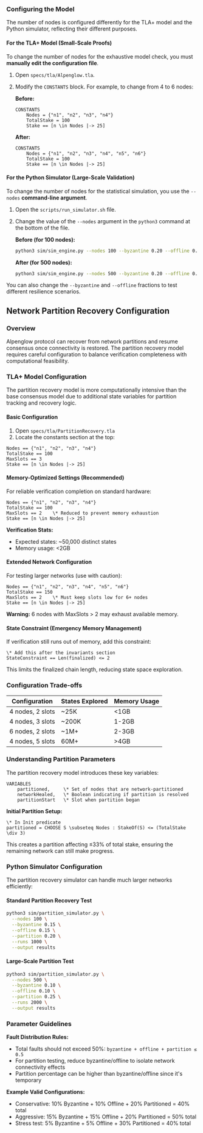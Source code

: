 ### **Configuring the Model**

The number of nodes is configured differently for the TLA+ model and the Python simulator, reflecting their different purposes.

#### **For the TLA+ Model (Small-Scale Proofs)**

To change the number of nodes for the exhaustive model check, you must **manually edit the configuration file**.

1.  Open `specs/tla/Alpenglow.tla`.
2.  Modify the `CONSTANTS` block. For example, to change from 4 to 6 nodes:

    **Before:**
    ```tla
    CONSTANTS
        Nodes = {"n1", "n2", "n3", "n4"}
        TotalStake = 100
        Stake == [n \in Nodes |-> 25]
    ```

    **After:**
    ```tla
    CONSTANTS
        Nodes = {"n1", "n2", "n3", "n4", "n5", "n6"}
        TotalStake = 100
        Stake == [n \in Nodes |-> 25]
    ```

#### **For the Python Simulator (Large-Scale Validation)**

To change the number of nodes for the statistical simulation, you use the `--nodes` **command-line argument**.

1.  Open the `scripts/run_simulator.sh` file.
2.  Change the value of the `--nodes` argument in the `python3` command at the bottom of the file.

    **Before (for 100 nodes):**
    ```bash
    python3 sim/sim_engine.py --nodes 100 --byzantine 0.20 --offline 0.20 --runs 10000 --output results
    ```

    **After (for 500 nodes):**
    ```bash
    python3 sim/sim_engine.py --nodes 500 --byzantine 0.20 --offline 0.20 --runs 10000 --output results
    ```
You can also change the `--byzantine` and `--offline` fractions to test different resilience scenarios.


## Network Partition Recovery Configuration

### Overview

Alpenglow protocol can recover from network partitions and resume consensus once connectivity is restored. The partition recovery model requires careful configuration to balance verification completeness with computational feasibility.

### TLA+ Model Configuration

The partition recovery model is more computationally intensive than the base consensus model due to additional state variables for partition tracking and recovery logic.

#### Basic Configuration

1. Open `specs/tla/PartitionRecovery.tla`
2. Locate the constants section at the top:

```tla
Nodes == {"n1", "n2", "n3", "n4"}
TotalStake == 100
MaxSlots == 3
Stake == [n \in Nodes |-> 25]
```

#### Memory-Optimized Settings (Recommended)

For reliable verification completion on standard hardware:

```tla
Nodes == {"n1", "n2", "n3", "n4"}
TotalStake == 100
MaxSlots == 2    \* Reduced to prevent memory exhaustion
Stake == [n \in Nodes |-> 25]
```

**Verification Stats:**
- Expected states: ~50,000 distinct states
- Memory usage: <2GB

#### Extended Network Configuration

For testing larger networks (use with caution):

```tla
Nodes == {"n1", "n2", "n3", "n4", "n5", "n6"}
TotalStake == 150
MaxSlots == 2    \* Must keep slots low for 6+ nodes
Stake == [n \in Nodes |-> 25]
```

**Warning:** 6 nodes with MaxSlots > 2 may exhaust available memory.

#### State Constraint (Emergency Memory Management)

If verification still runs out of memory, add this constraint:

```tla
\* Add this after the invariants section
StateConstraint == Len(finalized) <= 2
```

This limits the finalized chain length, reducing state space exploration.

### Configuration Trade-offs

| Configuration | States Explored | Memory Usage | 
|---------------|-----------------|--------------|
| 4 nodes, 2 slots | ~25K | <1GB | 
| 4 nodes, 3 slots | ~200K | 1-2GB | 
| 6 nodes, 2 slots | ~1M+ | 2-3GB | 
| 4 nodes, 5 slots | 60M+ | >4GB | 

### Understanding Partition Parameters

The partition recovery model introduces these key variables:

```tla
VARIABLES
    partitioned,     \* Set of nodes that are network-partitioned
    networkHealed,   \* Boolean indicating if partition is resolved
    partitionStart   \* Slot when partition began
```

**Initial Partition Setup:**
```tla
\* In Init predicate
partitioned = CHOOSE S \subseteq Nodes : StakeOf(S) <= (TotalStake \div 3)
```

This creates a partition affecting ≤33% of total stake, ensuring the remaining network can still make progress.

### Python Simulator Configuration

The partition recovery simulator can handle much larger networks efficiently:

#### Standard Partition Recovery Test

```bash
python3 sim/partition_simulator.py \
  --nodes 100 \
  --byzantine 0.15 \
  --offline 0.15 \
  --partition 0.20 \
  --runs 1000 \
  --output results
```

#### Large-Scale Partition Test

```bash
python3 sim/partition_simulator.py \
  --nodes 500 \
  --byzantine 0.10 \
  --offline 0.10 \
  --partition 0.25 \
  --runs 2000 \
  --output results
```

### Parameter Guidelines

**Fault Distribution Rules:**
- Total faults should not exceed 50%: `byzantine + offline + partition ≤ 0.5`
- For partition testing, reduce byzantine/offline to isolate network connectivity effects
- Partition percentage can be higher than byzantine/offline since it's temporary

**Example Valid Configurations:**
- Conservative: 10% Byzantine + 10% Offline + 20% Partitioned = 40% total
- Aggressive: 15% Byzantine + 15% Offline + 20% Partitioned = 50% total
- Stress test: 5% Byzantine + 5% Offline + 30% Partitioned = 40% total


